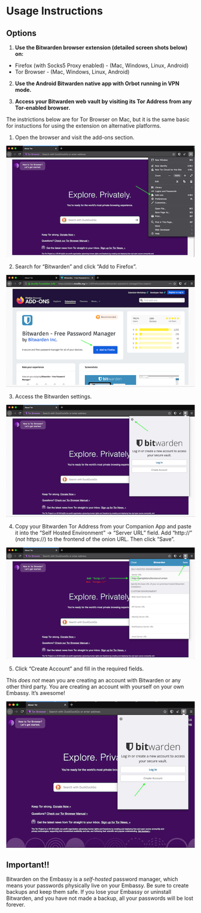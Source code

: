 # Usage Instructions

## Options

1. **Use the Bitwarden browser extension (detailed screen shots below) on:**
- Firefox (with Socks5 Proxy enabled) - (Mac, Windows, Linux, Android)
- Tor Browser - (Mac, Windows, Linux, Android)

2. **Use the Android Bitwarden native app with Orbot running in VPN mode.**

3. **Access your Bitwarden web vault by visiting its Tor Address from any Tor-enabled browser.**


The instrictions below are for Tor Browser on Mac, but it is the same basic for instuctions for using the extension on alternative platforms.

1. Open the browser and visit the add-ons section.

<!-- MD_PACKER_INLINE BEGIN -->
![](./assets/img-1.png)
<!-- MD_PACKER_INLINE END -->

2. Search for “Bitwarden” and click “Add to Firefox”.

<!-- MD_PACKER_INLINE BEGIN -->
![](./assets/img-2.png)
<!-- MD_PACKER_INLINE END -->

3. Access the Bitwarden settings.

<!-- MD_PACKER_INLINE BEGIN -->
![](./assets/img-3.png)
<!-- MD_PACKER_INLINE END -->

4. Copy your Bitwarden Tor Address from your Companion App and paste it into the “Self Hosted Environment” → “Server URL” field. Add “http://” (*not* https://) to the frontend of the onion URL. Then click “Save”.

<!-- MD_PACKER_INLINE BEGIN -->
![](./assets/img-4.png)
<!-- MD_PACKER_INLINE END -->

5. Click “Create Account” and fill in the required fields.

This *does not* mean you are creating an account with Bitwarden or any other third party. You are creating an account with yourself on your own Embassy. It’s awesome!

<!-- MD_PACKER_INLINE BEGIN -->
![](./assets/img-5.png)
<!-- MD_PACKER_INLINE END -->

## Important!!

Bitwarden on the Embassy is a *self-hosted* password manager, which means your passwords physically live on your Embassy. Be sure to create backups and keep them safe. If you lose your Embassy or uninstall Bitwarden, and you have not made a backup, all your passwords will be lost forever.
